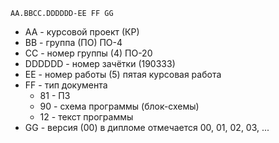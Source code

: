 ```
AA.BBCC.DDDDDD-EE FF GG
```

- AA - курсовой проект (КР)
- BB - группа (ПО) ПО-4
- СС - номер группы (4) ПО-20
- DDDDDD - номер зачётки (190333)
- EE - номер работы (5) пятая курсовая работа
- FF - тип документа
  - 81 - ПЗ
  - 90 - схема программы (блок-схемы)
  - 12 - текст программы
- GG - версия (00) в дипломе отмечается 00, 01, 02, 03, ...
